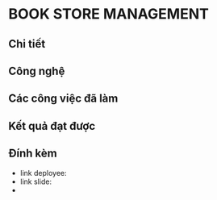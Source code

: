 # BOOK STORE MANAGEMENT

## Chi tiết

## Công nghệ 
## Các công việc đã làm

## Kết quả đạt được
## Đính kèm
- link deployee:
- link slide:
- 